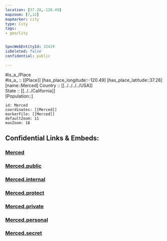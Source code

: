 ```yaml
---
location: [37.28,-120.49] 
mapzoom: [7,12] 
mapmarker: city 
type: City
tags:
- geo/City


SpocWebEntityId: 32419
isDeleted: false
confidential: public

---
```

#is_a_/Place  
#is_a_ :: [[Place]] 
[has_place_longitude::-120.49] 
[has_place_latitude::37.28] 
[name::Merced] 
Country :: [[../../../../USA]]  
State :: [[../../California]]  
[Population::] 



```leaflet
id: Merced
coordinates: [[Merced]] 
markerFile: [[Merced]] 
defaultZoom: 11 
maxZoom: 18
```


## Confidential Links & Embeds: 

### [Merced](/_Standards/Earth/Continent/America~North/USA/USA~Pacific/California/counties~California/Merced,County/cities~Merced/Merced.md) 

### [Merced.public](/_public/Earth/Continent/America~North/USA/USA~Pacific/California/counties~California/Merced,County/cities~Merced/Merced.public.md) 

### [Merced.internal](/_internal/Earth/Continent/America~North/USA/USA~Pacific/California/counties~California/Merced,County/cities~Merced/Merced.internal.md) 

### [Merced.protect](/_protect/Earth/Continent/America~North/USA/USA~Pacific/California/counties~California/Merced,County/cities~Merced/Merced.protect.md) 

### [Merced.private](/_private/Earth/Continent/America~North/USA/USA~Pacific/California/counties~California/Merced,County/cities~Merced/Merced.private.md) 

### [Merced.personal](/_personal/Earth/Continent/America~North/USA/USA~Pacific/California/counties~California/Merced,County/cities~Merced/Merced.personal.md) 

### [Merced.secret](/_secret/Earth/Continent/America~North/USA/USA~Pacific/California/counties~California/Merced,County/cities~Merced/Merced.secret.md)

